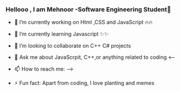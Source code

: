 ### Hellooo , I am Mehnoor -Software Engineering Student👋


- 🔭 I’m currently working on Html ,CSS and JavaScript 🔥🔥
- 🌱 I’m currently learning Javascript ✨✨
- 👯 I’m looking to collaborate on C++ C# projects

- 💬 Ask me about JavaScrpit, C++,or anything related to coding
<--
- 📫 How to reach me: 
-->
 
  
- ⚡ Fun fact: Apart from coding, I love planting and memes



